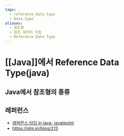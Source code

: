 ```yaml
---
tags:
  - reference_data_type
  - Data_type
aliases:
  - 참조형
  - 참조 데이터 타입
  - Reference Data Type
---
```

# [[Java]]에서 Reference Data Type(java)

## Java에서 참조형의 종류


## 레퍼런스
- [레퍼런스 타입 in java- javatpoint](https://www.javatpoint.com/reference-data-types-in-java)
- https://jdm.kr/blog/213